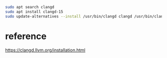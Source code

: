 

```bash
sudo apt search clangd
sudo apt install clangd-15
sudo update-alternatives --install /usr/bin/clangd clangd /usr/bin/clangd-15 100
```



# reference

https://clangd.llvm.org/installation.html